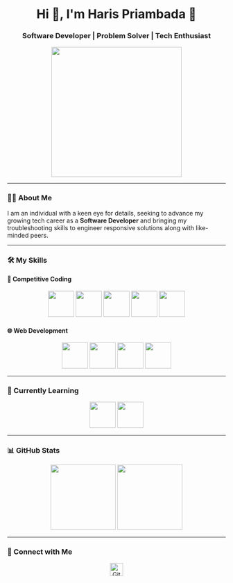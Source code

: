 <h1 align="center">Hi 👋, I'm Haris Priambada 🚀</h1>
<h3 align="center">Software Developer | Problem Solver | Tech Enthusiast</h3>

<p align="center">
  <img src="https://i.giphy.com/media/qgQUggAC3Pfv687qPC/giphy.webp" width="300"/>
</p>

---

### 👨‍💻 About Me
I am an individual with a keen eye for details, seeking to advance my growing tech career as a **Software Developer** and bringing my troubleshooting skills to engineer responsive solutions along with like-minded peers.

---

### 🛠️ My Skills

#### 🚀 Competitive Coding
<p align="center">
  <img src="https://www.vectorlogo.zone/logos/php/php-ar21.svg" height="60"/>
  <img src="https://www.vectorlogo.zone/logos/typescriptlang/typescriptlang-ar21.svg" height="60"/>
  <img src="https://www.vectorlogo.zone/logos/java/java-ar21.svg" height="60"/>
  <img src="https://www.vectorlogo.zone/logos/golang/golang-ar21.svg" height="60"/>
  <img src="https://www.vectorlogo.zone/logos/dartlang/dartlang-ar21.svg" height="60"/>
</p>

#### 🌐 Web Development
<p align="center">
  <img src="https://www.vectorlogo.zone/logos/laravel/laravel-ar21.svg" height="60"/>
  <img src="https://www.vectorlogo.zone/logos/reactjs/reactjs-ar21.svg" height="60"/>
  <img src="https://www.vectorlogo.zone/logos/nextjs/nextjs-icon.svg" height="60"/>
  <img src="https://www.vectorlogo.zone/logos/springio/springio-ar21.svg" height="60"/>
</p>

---

### 📖 Currently Learning
<p align="center">
  <img src="https://www.vectorlogo.zone/logos/springio/springio-ar21.svg" height="60"/>
  <img src="https://www.vectorlogo.zone/logos/reactjs/reactjs-ar21.svg" height="60"/>
</p>

---

### 📊 GitHub Stats
<p align="center">
  <img src="https://github-readme-stats.vercel.app/api/top-langs/?username=harispriambada&layout=compact&theme=radical&count_private=true" height="150"/>
  <img src="https://github-readme-stats.vercel.app/api?username=harispriambada&show_icons=true&theme=radical&count_private=true&include_all_commits=true" height="150"/>
</p>

---

### 🔗 Connect with Me
<p align="center">
  <a href="https://github.com/harispriambada">
    <img src="https://cdn.jsdelivr.net/npm/simple-icons@v3/icons/github.svg" width="30" alt="GitHub"/>
  </a>
</p>
